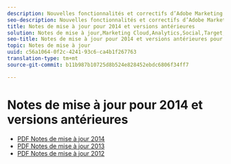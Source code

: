 ```yaml
---
description: Nouvelles fonctionnalités et correctifs d’Adobe Marketing Cloud – 2014 et versions antérieures.
seo-description: Nouvelles fonctionnalités et correctifs d’Adobe Marketing Cloud – 2014 et versions antérieures.
title: Notes de mise à jour pour 2014 et versions antérieures
solution: Notes de mise à jour,Marketing Cloud,Analytics,Social,Target,Advertising Cloud
seo-title: Notes de mise à jour pour 2014 et versions antérieures pour Adobe Experience Cloud
topic: Notes de mise à jour
uuid: c56a1064-0f2c-4241-93c6-ca4b1f267763
translation-type: tm+mt
source-git-commit: b11b987b10725d8b524e828452ebdc6806f34ff7

---
```



# Notes de mise à jour pour 2014 et versions antérieures

* [PDF Notes de mise à jour 2014](2014-Adobe-Experience-Cloud-Release-Notes.pdf)
* [PDF Notes de mise à jour 2013](2013-Adobe-Experience-Cloud-Release-Notes.pdf)
* [PDF Notes de mise à jour 2012](2012-Adobe-Experience-Cloud-Release-Notes.pdf)
